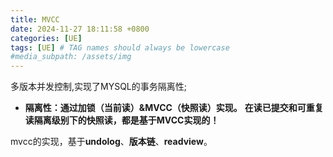 ```yaml
---
title: MVCC
date: 2024-11-27 18:11:58 +0800
categories: [UE]
tags: [UE] # TAG names should always be lowercase
#media_subpath: /assets/img
---
```


多版本并发控制,实现了MYSQL的事务隔离性;
- **隔离性：通过加锁（当前读）&MVCC（快照读）实现。**
  **在读已提交和可重复读隔离级别下的快照读，都是基于MVCC实现的！**

mvcc的实现，基于**undolog**、**版本链**、**readview**。

